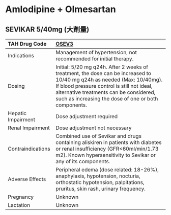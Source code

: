 # Amlodipine + Olmesartan

## SEVIKAR 5/40mg (大劑量)

| TAH Drug Code      | [OSEV3](https://www.tahsda.org.tw/drugs/hissearch.php?drug_code=OSEV3)                                                                                                                                                                                                 |
|:-------------------|:-----------------------------------------------------------------------------------------------------------------------------------------------------------------------------------------------------------------------------------------------------------------------|
| Indications        | Management of hypertension, not recommended for initial therapy.                                                                                                                                                                                                       |
| Dosing             | Initial: 5/20 mg q24h. After 2 weeks of treatment, the dose can be increased to 10/40 mg q24h as needed (Max: 10/40mg). If blood pressure control is still not ideal, alternative treatments can be considered, such as increasing the dose of one or both components. |
| Hepatic Impairment | Dose adjustment required                                                                                                                                                                                                                                               |
| Renal Impairment   | Dose adjustment not necessary                                                                                                                                                                                                                                          |
| Contraindications  | Combined use of Sevikar and drugs containing aliskiren in patients with diabetes or renal insufficiency (GFR<60ml/min/1.73 m2). Known hypersensitivity to Sevikar or any of its components.                                                                            |
| Adverse Effects    | Peripheral edema (dose related: 18-26%), anaphylaxis, hypotension, nocturia, orthostatic hypotension, palpitations, pruritus, skin rash, urinary frequency.                                                                                                            |
| Pregnancy          | Unknown                                                                                                                                                                                                                                                                |
| Lactation          | Unknown                                                                                                                                                                                                                                                                |

